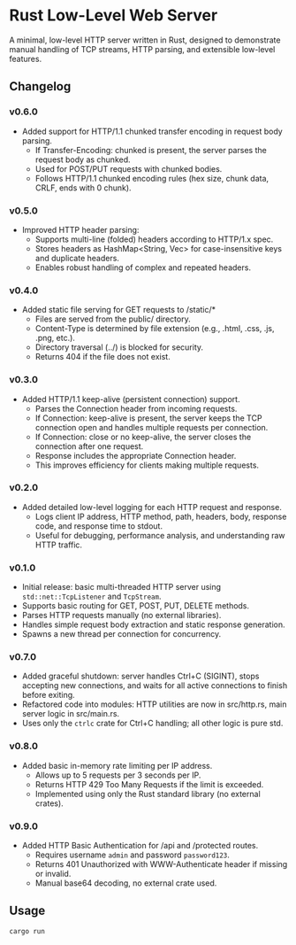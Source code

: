 # Rust Low-Level Web Server

A minimal, low-level HTTP server written in Rust, designed to demonstrate manual handling of TCP streams, HTTP parsing, and extensible low-level features.

## Changelog

### v0.6.0
- Added support for HTTP/1.1 chunked transfer encoding in request body parsing.
  - If Transfer-Encoding: chunked is present, the server parses the request body as chunked.
  - Used for POST/PUT requests with chunked bodies.
  - Follows HTTP/1.1 chunked encoding rules (hex size, chunk data, CRLF, ends with 0 chunk).

### v0.5.0
- Improved HTTP header parsing:
  - Supports multi-line (folded) headers according to HTTP/1.x spec.
  - Stores headers as HashMap<String, Vec<String>> for case-insensitive keys and duplicate headers.
  - Enables robust handling of complex and repeated headers.

### v0.4.0
- Added static file serving for GET requests to /static/*
  - Files are served from the public/ directory.
  - Content-Type is determined by file extension (e.g., .html, .css, .js, .png, etc.).
  - Directory traversal (../) is blocked for security.
  - Returns 404 if the file does not exist.

### v0.3.0
- Added HTTP/1.1 keep-alive (persistent connection) support.
  - Parses the Connection header from incoming requests.
  - If Connection: keep-alive is present, the server keeps the TCP connection open and handles multiple requests per connection.
  - If Connection: close or no keep-alive, the server closes the connection after one request.
  - Response includes the appropriate Connection header.
  - This improves efficiency for clients making multiple requests.

### v0.2.0
- Added detailed low-level logging for each HTTP request and response.
  - Logs client IP address, HTTP method, path, headers, body, response code, and response time to stdout.
  - Useful for debugging, performance analysis, and understanding raw HTTP traffic.

### v0.1.0
- Initial release: basic multi-threaded HTTP server using `std::net::TcpListener` and `TcpStream`.
- Supports basic routing for GET, POST, PUT, DELETE methods.
- Parses HTTP requests manually (no external libraries).
- Handles simple request body extraction and static response generation.
- Spawns a new thread per connection for concurrency.

### v0.7.0
- Added graceful shutdown: server handles Ctrl+C (SIGINT), stops accepting new connections, and waits for all active connections to finish before exiting.
- Refactored code into modules: HTTP utilities are now in src/http.rs, main server logic in src/main.rs.
- Uses only the `ctrlc` crate for Ctrl+C handling; all other logic is pure std.

### v0.8.0
- Added basic in-memory rate limiting per IP address.
  - Allows up to 5 requests per 3 seconds per IP.
  - Returns HTTP 429 Too Many Requests if the limit is exceeded.
  - Implemented using only the Rust standard library (no external crates).

### v0.9.0
- Added HTTP Basic Authentication for /api and /protected routes.
  - Requires username `admin` and password `password123`.
  - Returns 401 Unauthorized with WWW-Authenticate header if missing or invalid.
  - Manual base64 decoding, no external crate used.

## Usage

```sh
cargo run
```